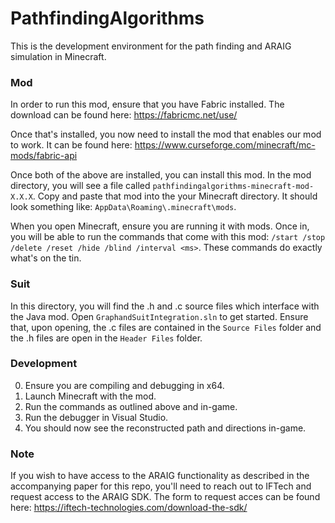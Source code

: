 ﻿# PathfindingAlgorithms
This is the development environment for the path finding and ARAIG simulation in
Minecraft.

### Mod
In order to run this mod, ensure that you have Fabric installed. The download can be found 
here:  https://fabricmc.net/use/

Once that's installed, you now need to install the mod that enables our mod to work. It can 
be found here: https://www.curseforge.com/minecraft/mc-mods/fabric-api

Once both of the above are installed, you can install this mod. In the mod directory, you will see a file
called `pathfindingalgorithms-minecraft-mod-X.X.X`. Copy and paste that mod into the your 
Minecraft directory. It should look something like: `AppData\Roaming\.minecraft\mods`. 

When you open Minecraft, ensure you are running it with mods. Once in, you will be able to 
run the commands that come with this mod: `/start /stop /delete /reset /hide /blind /interval <ms>`. 
These commands do exactly what's on the tin.

### Suit
In this directory, you will find the .h and .c source files which interface with 
the Java mod. Open `GraphandSuitIntegration.sln` to get started. Ensure that, 
upon opening, the .c files are contained in the `Source Files` folder and the .h files 
are open in the `Header Files` folder.

### Development
0. Ensure you are compiling and debugging in x64.
1. Launch Minecraft with the mod.
2. Run the commands as outlined above and in-game.
3. Run the debugger in Visual Studio.
4. You should now see the reconstructed path and directions in-game.

### Note
If you wish to have access to the ARAIG functionality as described in the accompanying paper for this repo,
you'll need to reach out to IFTech and request access to the ARAIG SDK. The form to request acces can 
be found here: https://iftech-technologies.com/download-the-sdk/
